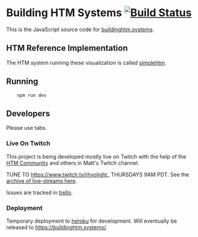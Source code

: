 # Building HTM Systems [![Build Status](https://travis-ci.org/htm-community/building-htm-systems.svg?branch=master)](https://travis-ci.org/htm-community/building-htm-systems)

This is the JavaScript source code for [buildinghtm.systems](http://buildinghtm.systems).

## HTM Reference Implementation

The HTM system running these visualization is called [simplehtm](https://github.com/htm-community/simplehtm).

## Running

		npm run dev

## Developers

Please use tabs.

### Live On Twitch

This project is being developed mostly live on Twitch with the help of the [HTM Community](https://discourse.numenta.org/categories) and others in Matt's Twitch channel.

TUNE TO https://www.twitch.tv/rhyolight_ THURSDAYS 9AM PDT. See the [archive of live-streams here](https://www.youtube.com/watch?v=vRSh3ceP6xE&list=PL3yXMgtrZmDr6hlnTDmsG4GFMv2htzArt).

Issues are tracked in [trello](https://trello.com/b/iOG0iEnT/building-htm-systems).

### Deployment

Temporary deployment to [heroku](https://building-htm-systems.herokuapp.com/) for development. Will eventually be released to https://buildinghtm.systems/.
